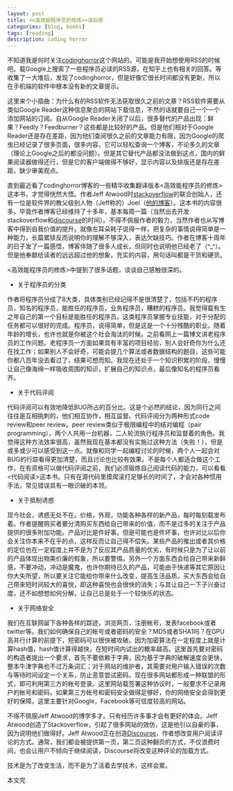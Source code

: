 ```yaml
---
layout: post
title: <<高效能程序员的修炼>>读后感
categories: [blog, books]
tags: [reading]
description: coding horror
---
```



不知道我是何时关注[codinghorror](http://www.codinghorror.com)这个网站的。可能是我开始想使用RSS的时候吧。载Google上搜索了一些程序员必读的RSS源，在知乎上也有相关的回答。等收集了一大堆后，发现了codinghorror，但是好像它很长时间都没有更新，所以在手机端的软件中根本没有新的文章提示。

这里来个小插曲：为什么有的RSS软件无法获取很久之前的文章？RSS软件需要从类似Google Reader这种信息聚合的网站下载信息，不然的话就要自己一个一个添加网站的订阅。自从Google Reader关闭了以后，很多替代的产品出现：鲜果？Feedly？Feedburner？这些都是比较好的产品。但是他们相对于Google Reader还是存在差距，因为他们查阅很久之前的文章能力有限，因为Google的爬虫已经记录了很多页面，很多内容，它可以轻松查询一个博客，不论多久的文章（理论上Google之后的都没问题）。但是其它替代产品都没法做到这点，国内的鲜果阅读器做得还行，但是它的客户端做得不够好，显示内容以及排版还是存在差距，缺少审美观点。

直到最近看了codinghorror博客的一些精华收集翻译版本<高效能程序员的修炼>这本书，才觉得恍然大悟。作者Jeff Atwood时[stackoverflow](http://www.stackoverflow.com)的联合创始人，还有一位是软件界的教父级别人物（Jeff称的）Joel（[他的博客](http://www.joelonsoftware.com)）。这本书的内容很多，毕竟作者博客已经维持了十多年，基本每周一篇（当然出去开发stackoverflow和[discourse](http://www.discourse.org)的时间）。不得不佩服作者的毅力，当然作者也从写博客中得到自我价值的提升。就像左耳朵耗子说得一样，把复杂的事情说得简单是一种能力，长篇累牍反而说明你的理解不够深入，表达欠缺技巧。作者在博客十周年的日子发了一篇感悟，博客伴随了很多人成长，但同时也说明他已经老了（^\_^）。但是他奉献给读者的远远超过他的想象，充实的内容，用句话叫都是干货和硬货。

<高效能程序员的修炼>中提到了很多话题，谈谈自己感触很深的。

+ 关于程序员的分类

作者将程序员分成了8大类，具体类别已经记得不是很清楚了，包括不朽的程序员，知名的程序员，能胜任的程序员，业务程序员，糟糕的程序员。我觉得载有生之年自己的第一个目标是能胜任的程序员。这类程序员掌握专业技能，对于分配的任务都可以很好的完成。程序员，说得简单，但是这是一个十分残酷的职业。随着年龄的增长，也许也就是你被这个社会淘汰的时候。之前看网上一篇博文讲老程序员的工作问题。老程序员一方面如果具有丰富的项目经验，别人会好奇你为什么还在找工作；如果别人不会好奇，可能会提几个算法或者数据结构的题目，这些可能你都八百年没去看过了，结果可想而知。我现在还处于一个知识积累的阶段，慢慢让自己像海绵一样吸收周围的知识，扩展自己的知识点，最后像知名的程序员看齐。

+ 关于代码评阅

代码评阅可以有效地降低BUG所占的百分比。这是个必然的结论，因为同行之间往往是互相挑刺的，他们相互协作，相互监督。代码评阅分为两种形式code review和peer review。peer review类似于极限编程中的结对编程（pair programming），两个人共用一台机器，二人轮流执行程序员和监督着的角色。我觉得这种方法效率很高，虽然我现在基本都没有实施过这种方法（失败！），但是或多或少可以感受到这一点。就像和同学一起编程讨论的时候，两个人一起会对BUG的行踪看得更加清楚，而且讨论也比较有效果。不是每个人都适合做这个工作，在有资格可以做代码评阅之前，我们必须锻炼自己阅读代码的能力，可以看看<代码阅读>这本书。只有在源代码里摸爬滚打足够长的时间了，才会对各种惯用手法，常见错误具有一眼识破的本领。

+ 关于抵制诱惑

现今社会，诱惑无处不在。价格，外观，功能各种各样的新产品，每时每刻载发布着。作者提醒购买者要分清购买东西给自己带来的价值，而不是过多的关注于产品提供的很多附加功能。产品对比是件好事，但是可能也是件坏事，也许对比以后你会关注你本来不在乎的点，这样反而让自己得不偿失。某些产品的推出或者其价格的定位也在一定程度上并不是为了反应其产品质量的优劣，有时候只是为了让以前的产品体现出物美价廉的假象，所以要警惕。另外一个方面东西会给自己带来新鲜感，不要冲动，冲动是魔鬼，也许你期待已久的产品，可能由于快递等其它原因让你大失所望，所以要关注它能给你带来什么改变，提高生活品质。买大东西会给自己带来短时间较大的喜悦，即这种喜悦也会很快的消失；与其让自己一下子兴奋过度，还不如想想如何分解，让自己总是处于一个较快乐的状态。

+ 关于网络安全

我们在互联网留下各种各样的踪迹，浏览网页，注册帐号，发表facebook或者twitter等。我们如何确保自己的帐号或者密码的安全？MD5或者SHA1吗？在GPU高并行计算的前提下，短密码可以很快被攻破。因为加密算法在一定程度上就是计算hash值，hash值计算得越快，在短时间内试出的概率越高。这里首先要对密码的构造者提出一个要求，首先不要依赖于字典，因为基于字典的破解速度会更快，整本牛津字典也不过万条词汇；对于网站的维护者，其需要对用户输入错误的次数与等待时间设定一个关系，防止恶意尝试密码。现在很多网站都形成一种联盟的形式，即可利用第三方的帐号登录。这里网站载签署这种协议时，一般要求不记录用户的帐号和密码，如果第三方帐号和密码安全做得足够好，你的网络安全会得到更好的保障。这里主要针对Google，Facebook等可信度较高的网站。

不得不佩服Jeff Atwood的博学多才。只有经历许多事才会有更好的体会。Jeff Atwood创造了Stackoverflow，引起了很多网站的效仿，这是他引以自豪的事，因为说明他们做得好。Jeff Atwood正在创造[Discourse](www.discourse.org)，作者想改变用户阅读评论的方式。通常，我们都会被提供第一页，第二页这种翻页的方式，不仅浪费时间，也会让用户不倾向于继续阅读，Discourse将改变这种评论的加载方式。

技术是为了改变生活，而不是为了活着去学技术，这样会累。

本文完
